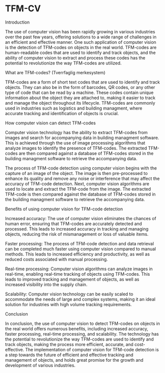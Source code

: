 # TFM-CV

Introduction

The use of computer vision has been rapidly growing in various industries over the past few years, offering solutions to a wide range of challenges in an efficient and effective manner. One such application of computer vision is the detection of TFM-codes on objects in the real world. TFM-codes are human-readable codes that are used to identify and track objects, and the ability of computer vision to extract and process these codes has the potential to revolutionize the way TFM-codes are utilized.

What are TFM-codes? (Tverrfaglig merkesystem)

TFM-codes are a form of short text codes that are used to identify and track objects. They can also be in the form of barcodes, QR codes, or any other type of code that can be read by a machine. These codes contain unique information about the object they are attached to, making it easier to track and manage the object throughout its lifecycle. TFM-codes are commonly used in industries such as logistics and building managment, where accurate tracking and identification of objects is crucial. 

How computer vision can detect TFM-codes

Computer vision technology has the ability to extract TFM-codes from images and search for accompanying data in building managment software. This is achieved through the use of image processing algorithms that analyze images to identify the presence of TFM-codes. The extracted TFM-codes are then compared against a database of TFM-codes stored in the building managment software to retrieve the accompanying data.

The process of TFM-code detection using computer vision begins with the capture of an image of the object. The image is then pre-processed to enhance its quality and remove any noise or interference that may affect the accuracy of TFM-code detection. Next, computer vision algorithms are used to locate and extract the TFM-code from the image. The extracted TFM-code is then compared against the database of TFM-codes stored in the building managment software to retrieve the accompanying data.

Benefits of using computer vision for TFM-code detection

Increased accuracy: The use of computer vision eliminates the chances of human error, ensuring that TFM-codes are accurately detected and processed. This leads to increased accuracy in tracking and managing objects, reducing the risk of mismanagement or loss of valuable items.

Faster processing: The process of TFM-code detection and data retrieval can be completed much faster using computer vision compared to manual methods. This leads to increased efficiency and productivity, as well as reduced costs associated with manual processing.

Real-time processing: Computer vision algorithms can analyze images in real-time, enabling real-time tracking of objects using TFM-codes. This leads to improved tracking and management of objects, as well as increased visibility into the supply chain.

Scalability: Computer vision technology can be easily scaled to accommodate the needs of large and complex systems, making it an ideal solution for industries with high volume tracking requirements.

Conclusion

In conclusion, the use of computer vision to detect TFM-codes on objects in the real world offers numerous benefits, including increased accuracy, faster processing, real-time processing, and scalability. The technology has the potential to revolutionize the way TFM-codes are used to identify and track objects, making the process more efficient, accurate, and cost-effective. The implementation of computer vision for TFM-code detection is a step towards the future of efficient and effective tracking and management of objects, and holds great promise for the growth and development of various industries.
